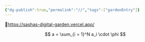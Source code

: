 ```yaml
---
{"dg-publish":true,"permalink":"//","tags":["gardenEntry"]}
---
```



🔗https://sashas-digital-garden.vercel.app/


$$
a = \sum_{i = 1}^N a_i \cdot \phi
$$